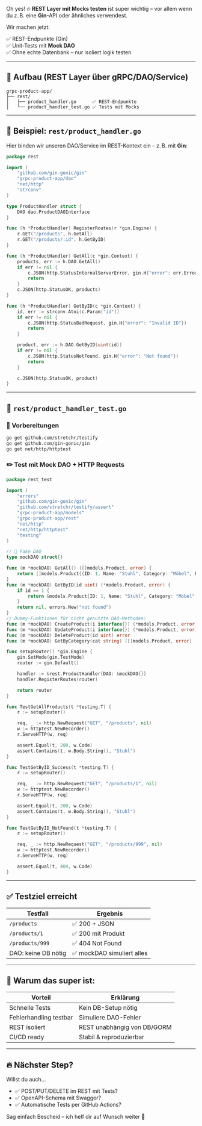 Oh yes! 🔥 **REST Layer mit Mocks testen** ist super wichtig – vor allem wenn du z. B. eine **Gin**-API oder ähnliches verwendest.

Wir machen jetzt:

✅ REST-Endpunkte (Gin)  
✅ Unit-Tests mit **Mock DAO**  
✅ Ohne echte Datenbank – nur isoliert logik testen

---

## 🧱 Aufbau (REST Layer über gRPC/DAO/Service)

```
grpc-product-app/
├── rest/
│   ├── product_handler.go      ✅ REST-Endpunkte
│   └── product_handler_test.go ✅ Tests mit Mocks
```

---

## 📄 Beispiel: `rest/product_handler.go`

Hier binden wir unseren DAO/Service im REST-Kontext ein – z. B. mit **Gin**:

```go
package rest

import (
    "github.com/gin-gonic/gin"
    "grpc-product-app/dao"
    "net/http"
    "strconv"
)

type ProductHandler struct {
    DAO dao.ProductDAOInterface
}

func (h *ProductHandler) RegisterRoutes(r *gin.Engine) {
    r.GET("/products", h.GetAll)
    r.GET("/products/:id", h.GetByID)
}

func (h *ProductHandler) GetAll(c *gin.Context) {
    products, err := h.DAO.GetAll()
    if err != nil {
        c.JSON(http.StatusInternalServerError, gin.H{"error": err.Error()})
        return
    }
    c.JSON(http.StatusOK, products)
}

func (h *ProductHandler) GetByID(c *gin.Context) {
    id, err := strconv.Atoi(c.Param("id"))
    if err != nil {
        c.JSON(http.StatusBadRequest, gin.H{"error": "Invalid ID"})
        return
    }

    product, err := h.DAO.GetByID(uint(id))
    if err != nil {
        c.JSON(http.StatusNotFound, gin.H{"error": "Not found"})
        return
    }

    c.JSON(http.StatusOK, product)
}
```

---

## 🧪 `rest/product_handler_test.go`

### 🔧 Vorbereitungen

```bash
go get github.com/stretchr/testify
go get github.com/gin-gonic/gin
go get net/http/httptest
```

### ✏️ Test mit Mock DAO + HTTP Requests

```go
package rest_test

import (
    "errors"
    "github.com/gin-gonic/gin"
    "github.com/stretchr/testify/assert"
    "grpc-product-app/models"
    "grpc-product-app/rest"
    "net/http"
    "net/http/httptest"
    "testing"
)

// 🚀 Fake DAO
type mockDAO struct{}

func (m *mockDAO) GetAll() ([]models.Product, error) {
    return []models.Product{{ID: 1, Name: "Stuhl", Category: "Möbel", Price: 49.99}}, nil
}
func (m *mockDAO) GetByID(id uint) (*models.Product, error) {
    if id == 1 {
        return &models.Product{ID: 1, Name: "Stuhl", Category: "Möbel", Price: 49.99}, nil
    }
    return nil, errors.New("not found")
}
// Dummy-Funktionen für nicht genutzte DAO-Methoden:
func (m *mockDAO) CreateProduct(i interface{}) (*models.Product, error) { return nil, nil }
func (m *mockDAO) UpdateProduct(i interface{}) (*models.Product, error) { return nil, nil }
func (m *mockDAO) DeleteProduct(id uint) error                          { return nil }
func (m *mockDAO) GetByCategory(cat string) ([]models.Product, error)   { return nil, nil }

func setupRouter() *gin.Engine {
    gin.SetMode(gin.TestMode)
    router := gin.Default()

    handler := &rest.ProductHandler{DAO: &mockDAO{}}
    handler.RegisterRoutes(router)

    return router
}

func TestGetAllProducts(t *testing.T) {
    r := setupRouter()

    req, _ := http.NewRequest("GET", "/products", nil)
    w := httptest.NewRecorder()
    r.ServeHTTP(w, req)

    assert.Equal(t, 200, w.Code)
    assert.Contains(t, w.Body.String(), "Stuhl")
}

func TestGetByID_Success(t *testing.T) {
    r := setupRouter()

    req, _ := http.NewRequest("GET", "/products/1", nil)
    w := httptest.NewRecorder()
    r.ServeHTTP(w, req)

    assert.Equal(t, 200, w.Code)
    assert.Contains(t, w.Body.String(), "Stuhl")
}

func TestGetByID_NotFound(t *testing.T) {
    r := setupRouter()

    req, _ := http.NewRequest("GET", "/products/999", nil)
    w := httptest.NewRecorder()
    r.ServeHTTP(w, req)

    assert.Equal(t, 404, w.Code)
}
```

---

## ✅ Testziel erreicht

| Testfall                  | Ergebnis   |
|---------------------------|------------|
| `/products`               | ✅ 200 + JSON |
| `/products/1`             | ✅ 200 mit Produkt |
| `/products/999`           | ✅ 404 Not Found |
| DAO: keine DB nötig       | ✅ mockDAO simuliert alles |

---

## 🧠 Warum das super ist:

| Vorteil               | Erklärung |
|------------------------|-----------|
| Schnelle Tests         | Kein DB-Setup nötig |
| Fehlerhandling testbar | Simuliere DAO-Fehler |
| REST isoliert          | REST unabhängig von DB/GORM |
| CI/CD ready            | Stabil & reproduzierbar |

---

## 🔥 Nächster Step?

Willst du auch...

- ✅ POST/PUT/DELETE im REST mit Tests?
- ✅ OpenAPI-Schema mit Swagger?
- ✅ Automatische Tests per GitHub Actions?

Sag einfach Bescheid – ich helf dir auf Wunsch weiter 🚀